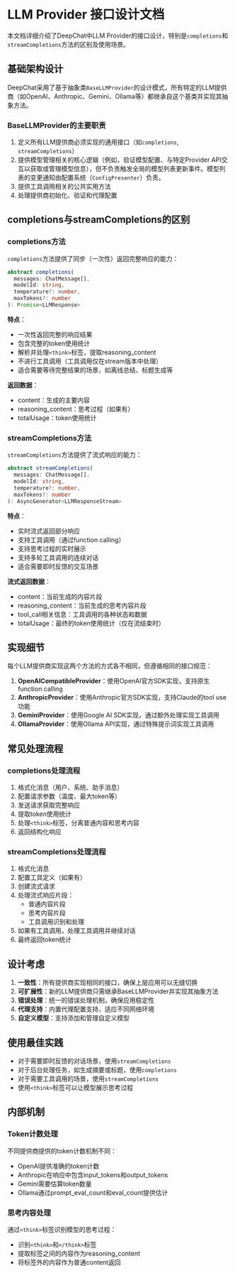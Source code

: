 # LLM Provider 接口设计文档

本文档详细介绍了DeepChat中LLM Provider的接口设计，特别是`completions`和`streamCompletions`方法的区别及使用场景。

## 基础架构设计

DeepChat采用了基于抽象类`BaseLLMProvider`的设计模式，所有特定的LLM提供商（如OpenAI、Anthropic、Gemini、Ollama等）都继承自这个基类并实现其抽象方法。

### BaseLLMProvider的主要职责

1. 定义所有LLM提供商必须实现的通用接口（如`completions`, `streamCompletions`）
2. 提供模型管理相关的核心逻辑（例如，验证模型配置、与特定Provider API交互以获取或管理模型信息），但不负责触发全局的模型列表更新事件。模型列表的变更通知由配置系统（`ConfigPresenter`）负责。
3. 提供工具调用相关的公共实用方法
4. 处理提供商初始化、验证和代理配置

## completions与streamCompletions的区别

### completions方法

`completions`方法提供了同步（一次性）返回完整响应的能力：

```typescript
abstract completions(
  messages: ChatMessage[],
  modelId: string,
  temperature?: number,
  maxTokens?: number
): Promise<LLMResponse>
```

**特点**：
- 一次性返回完整的响应结果
- 包含完整的token使用统计
- 解析并处理`<think>`标签，提取reasoning_content
- 不进行工具调用（工具调用仅在stream版本中处理）
- 适合需要等待完整结果的场景，如离线总结、标题生成等

**返回数据**：
- content：生成的主要内容
- reasoning_content：思考过程（如果有）
- totalUsage：token使用统计

### streamCompletions方法

`streamCompletions`方法提供了流式响应的能力：

```typescript
abstract streamCompletions(
  messages: ChatMessage[],
  modelId: string,
  temperature?: number,
  maxTokens?: number
): AsyncGenerator<LLMResponseStream>
```

**特点**：
- 实时流式返回部分响应
- 支持工具调用（通过function calling）
- 支持思考过程的实时展示
- 支持多轮工具调用的连续对话
- 适合需要即时反馈的交互场景

**流式返回数据**：
- content：当前生成的内容片段
- reasoning_content：当前生成的思考内容片段
- tool_call相关信息：工具调用的各种状态和数据
- totalUsage：最终的token使用统计（仅在流结束时）

## 实现细节

每个LLM提供商实现这两个方法的方式各不相同，但遵循相同的接口规范：

1. **OpenAICompatibleProvider**：使用OpenAI官方SDK实现，支持原生function calling
2. **AnthropicProvider**：使用Anthropic官方SDK实现，支持Claude的tool use功能
3. **GeminiProvider**：使用Google AI SDK实现，通过额外处理实现工具调用
4. **OllamaProvider**：使用Ollama API实现，通过特殊提示词实现工具调用

## 常见处理流程

### completions处理流程

1. 格式化消息（用户、系统、助手消息）
2. 配置请求参数（温度、最大token等）
3. 发送请求获取完整响应
4. 提取token使用统计
5. 处理`<think>`标签，分离普通内容和思考内容
6. 返回结构化响应

### streamCompletions处理流程

1. 格式化消息
2. 配置工具定义（如果有）
3. 创建流式请求
4. 处理流式响应片段：
   - 普通内容片段
   - 思考内容片段
   - 工具调用识别和处理
5. 如果有工具调用，处理工具调用并继续对话
6. 最终返回token统计

## 设计考虑

1. **一致性**：所有提供商实现相同的接口，确保上层应用可以无缝切换
2. **可扩展性**：新的LLM提供商只需继承BaseLLMProvider并实现其抽象方法
3. **错误处理**：统一的错误处理机制，确保应用稳定性
4. **代理支持**：内置代理配置支持，适应不同网络环境
5. **自定义模型**：支持添加和管理自定义模型

## 使用最佳实践

- 对于需要即时反馈的对话场景，使用`streamCompletions`
- 对于后台处理任务，如生成摘要或标题，使用`completions`
- 对于需要工具调用的场景，使用`streamCompletions`
- 使用`<think>`标签可以让模型展示思考过程

## 内部机制

### Token计数处理

不同提供商提供的token计数机制不同：
- OpenAI提供准确的token计数
- Anthropic在响应中包含input_tokens和output_tokens
- Gemini需要估算token数量
- Ollama通过prompt_eval_count和eval_count提供估计

### 思考内容处理

通过`<think>`标签识别模型的思考过程：
- 识别`<think>`和`</think>`标签
- 提取标签之间的内容作为reasoning_content
- 将标签外的内容作为普通content返回
